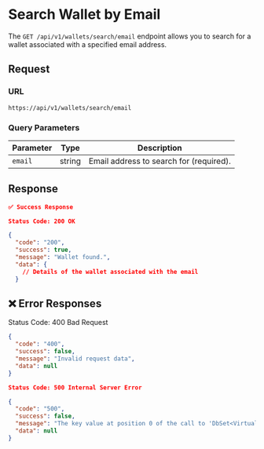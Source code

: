 # Search Wallet by Email

The `GET /api/v1/wallets/search/email` endpoint allows you to search for a wallet associated with a specified email address.

## Request

### **URL**

`https://api/v1/wallets/search/email`

### **Query Parameters**

| Parameter     | Type   | Description                               |
|---------------|--------|-------------------------------------------|
| `email`       | string | Email address to search for (required).  |

## Response

``` json
✅ Success Response

Status Code: 200 OK

{
  "code": "200",
  "success": true,
  "message": "Wallet found.",
  "data": {
    // Details of the wallet associated with the email
  }

  ```

## ❌ Error Responses

Status Code: 400 Bad Request

``` json
{
  "code": "400",
  "success": false,
  "message": "Invalid request data",
  "data": null
}

Status Code: 500 Internal Server Error

{
  "code": "500",
  "success": false,
  "message": "The key value at position 0 of the call to 'DbSet<VirtualAccountProvider>.Find' was of type 'int', which does not match the property type of 'Guid'.",
  "data": null
}

